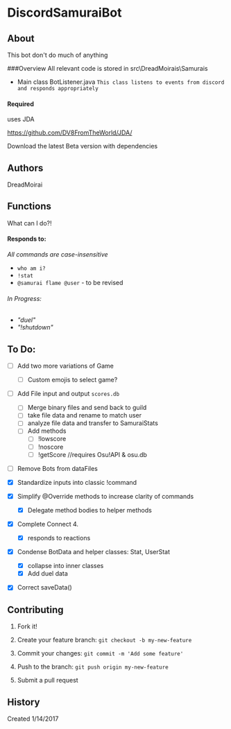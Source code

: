 # DiscordSamuraiBot

## About

This bot don't do much of anything

###Overview
All relevant code is stored in src\DreadMoirais\Samurais
- Main class BotListener.java
	`This class listens to events from discord and responds appropriately`

#### Required
uses JDA

https://github.com/DV8FromTheWorld/JDA/

Download the latest Beta version with dependencies

## Authors

DreadMoirai

## Functions

What can I do?!
#### Responds to:
<i> All commands are case-insensitive</i>
 - `who am i?`
 - `!stat`
 - `@samurai flame @user` - to be revised

###### In Progress:
 - <i>"duel"</i>
 - <i>"!shutdown"</i>

## To Do:
 - [ ] Add two more variations of Game
	 - [ ] Custom emojis to select game?	
 - [ ] Add File input and output `scores.db`
	 - [ ] Merge binary files and send back to guild
	 - [ ] take file data and rename to match user
	 - [ ] analyze file data and transfer to SamuraiStats
	 - [ ] Add methods 
		- [ ] !lowscore
		- [ ] !noscore
		- [ ] !getScore //requires Osu!API & osu.db
 - [ ] Remove Bots from dataFiles
 - [x] Standardize inputs into classic !command
 - [x] Simplify @Override methods to increase clarity of commands
 	 - [x] Delegate method bodies to helper methods	
 - [x] Complete Connect 4.
 	- [x] responds to reactions
 - [x] Condense BotData and helper classes: Stat, UserStat 
	 - [x] collapse into inner classes 
	 - [x] Add duel data	
 - [x] Correct saveData()


## Contributing

1. Fork it!

2. Create your feature branch: `git checkout -b my-new-feature`

3. Commit your changes: `git commit -m 'Add some feature'`

4. Push to the branch: `git push origin my-new-feature`

5. Submit a pull request


## History

Created 1/14/2017
